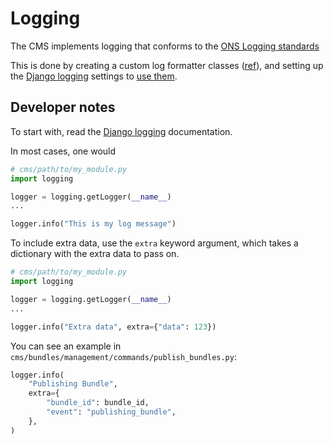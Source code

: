 # Logging

The CMS implements logging that conforms to the [ONS Logging standards](https://github.com/ONSdigital/dp-standards/blob/main/LOGGING_STANDARDS.md)

This is done by creating a custom log formatter classes ([ref](https://github.com/ONSdigital/dis-wagtail/blob/main/cms/core/logs.py)), and
setting up the [Django logging](https://docs.djangoproject.com/en/stable/topics/logging/) settings to [use them](https://github.com/ONSdigital/dis-wagtail/blob/main/cms/settings/base.py#L485).

## Developer notes

To start with, read the [Django logging](https://docs.djangoproject.com/en/stable/topics/logging/) documentation.

In most cases, one would

```python
# cms/path/to/my_module.py
import logging

logger = logging.getLogger(__name__)
...

logger.info("This is my log message")
```

To include extra data, use the `extra` keyword argument, which takes a dictionary with the extra data to pass on.

```python
# cms/path/to/my_module.py
import logging

logger = logging.getLogger(__name__)
...

logger.info("Extra data", extra={"data": 123})
```

You can see an example in `cms/bundles/management/commands/publish_bundles.py`:

```python
logger.info(
    "Publishing Bundle",
    extra={
        "bundle_id": bundle_id,
        "event": "publishing_bundle",
    },
)
```
